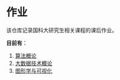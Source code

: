 作业
====

该仓库记录国科大研究生相关课程的课后作业。

**目前有**：
1. [算法概论](https://github.com/TerenceWangh/course/tree/master/algorithm)
1. [大数据技术概论](https://github.com/TerenceWangh/course/tree/master/bigdata)
1. [图形学与可视化](https://github.com/TerenceWangh/course/tree/master/cg)